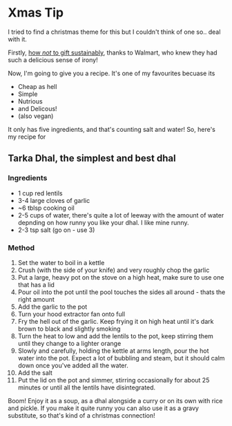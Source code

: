 # Xmas Tip

I tried to find a christmas theme for this but I couldn't think of one so.. deal with it.

Firstly, [how _not_ to gift sustainably](https://www.walmart.com/ip/Crystal-Art-Collect-Moments-Not-Things-Wrapped-Canvas-Print-Wall-Art-Decor/750547279), thanks to Walmart, who knew they had such a delicious sense of irony!

Now, I'm going to give you a recipe. It's one of my favourites becuase its

- Cheap as hell
- Simple
- Nutrious
- and Delicous!
- (also vegan) 

It only has five ingredients, and that's counting salt and water! So, here's my recipe for 

## Tarka Dhal, the simplest and best dhal

### Ingredients

- 1 cup red lentils
- 3-4 large cloves of garlic
- ~6 tblsp cooking oil
- 2-5 cups of water, there's quite a lot of leeway with the amount of water depnding on how runny you like your dhal. I like mine runny.
- 2-3 tsp salt (go on - use 3)

### Method

1. Set the water to boil in a kettle
2. Crush (with the side of your knife) and very roughly chop the garlic
3. Put a large, heavy pot on the stove on a high heat, make sure to use one that has a lid
4. Pour oil into the pot until the pool touches the sides all around - thats the right amount
5. Add the garlic to the pot
6. Turn your hood extractor fan onto full
7. Fry the hell out of the garlic. Keep frying it on high heat until it's dark brown to black and slightly smoking
8. Turn the heat to low and add the lentils to the pot, keep stirring them until they change to a lighter orange
9. Slowly and carefully, holding the kettle at arms length, pour the hot water into the pot. Expect a lot of bubbling and steam, but it should calm down once you've added all the water.
10. Add the salt
11. Put the lid on the pot and simmer, stirring occasionally for about 25 minutes or until all the lentils have disintegrated.

Boom! Enjoy it as a soup, as a dhal alongside a curry or on its own with rice and pickle. If you make it quite runny you can also use it as a gravy substitute, so that's kind of a christmas connection!
